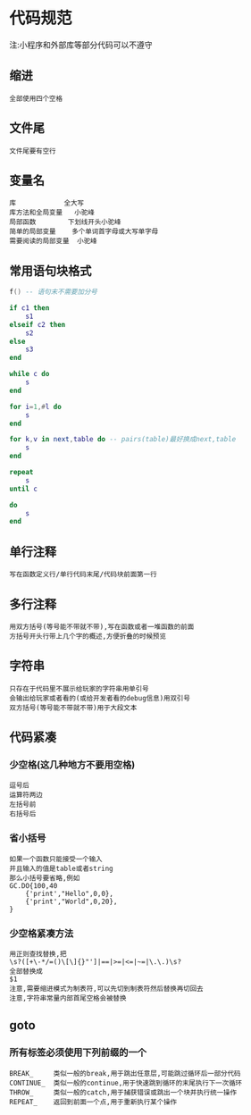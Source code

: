 # 代码规范
注:小程序和外部库等部分代码可以不遵守
## 缩进
    全部使用四个空格
## 文件尾
    文件尾要有空行
## 变量名
    库            全大写
    库方法和全局变量   小驼峰
    局部函数        下划线开头小驼峰
    简单的局部变量    多个单词首字母或大写单字母
    需要阅读的局部变量  小驼峰
## 常用语句块格式
```lua
f() -- 语句末不需要加分号

if c1 then
    s1
elseif c2 then
    s2
else
    s3
end

while c do
    s
end

for i=1,#l do
    s
end

for k,v in next,table do -- pairs(table)最好换成next,table
    s
end

repeat
    s
until c

do
    s
end
```
## 单行注释
    写在函数定义行/单行代码末尾/代码块前面第一行
## 多行注释
    用双方括号(等号能不带就不带),写在函数或者一堆函数的前面
    方括号开头行带上几个字的概述,方便折叠的时候预览
## 字符串
    只存在于代码里不展示给玩家的字符串用单引号
    会输出给玩家或者看的(或给开发者看的debug信息)用双引号
    双方括号(等号能不带就不带)用于大段文本
## 代码紧凑
### 少空格(这几种地方不要用空格)
    逗号后
    运算符两边
    左括号前
    右括号后
### 省小括号
    如果一个函数只能接受一个输入
    并且输入的值是table或者string
    那么小括号要省略,例如
    GC.DO{100,40
        {'print',"Hello",0,0},
        {'print',"World",0,20},
    }
### 少空格紧凑方法
    用正则查找替换,把
    \s?([+\-*/=()\[\]{}"']|==|>=|<=|~=|\.\.)\s?
    全部替换成
    $1
    注意,需要缩进模式为制表符,可以先切到制表符然后替换再切回去
    注意,字符串常量内部首尾空格会被替换
## goto
### 所有标签必须使用下列前缀的一个
    BREAK_     类似一般的break,用于跳出任意层,可能跳过循环后一部分代码
    CONTINUE_  类似一般的continue,用于快速跳到循环的末尾执行下一次循环
    THROW_     类似一般的catch,用于捕获错误或跳出一个块并执行统一操作
    REPEAT_    返回到前面一个点,用于重新执行某个操作